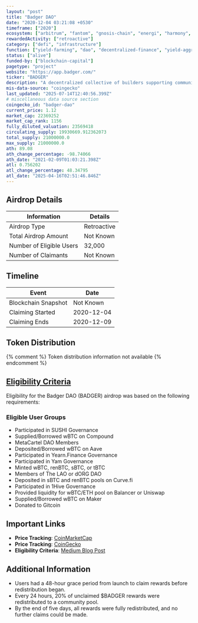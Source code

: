 ```yaml
---
layout: "post"
title: "Badger DAO"
date: "2020-12-04 03:21:08 +0530"
timeframe: ["2020"]
ecosystem: ["arbitrum", "fantom", "gnosis-chain", "energi", "harmony", "ethereum"]
rewardedActivity: ["retroactive"]
category: ["defi", "infrastructure"]
function: ["yield-farming", "dao", "decentralized-finance", "yield-aggregator"]
status: ["alive"]
funded-by: ["blockchain-capital"]
pagetype: "project"
website: "https://app.badger.com/"
ticker: "BADGER"
description: "A decentralized collective of builders supporting community-driven growth for Bitcoin across DeFi."
mis-data-source: "coingecko"
last_updated: "2025-07-14T12:40:56.399Z"
# miscellaneous data source section
coingecko_id: "badger-dao"
current_price: 1.12
market_cap: 22369252
market_cap_rank: 1156
fully_diluted_valuation: 23569418
circulating_supply: 19930669.912362073
total_supply: 21000000.0
max_supply: 21000000.0
ath: 89.08
ath_change_percentage: -98.74066
ath_date: "2021-02-09T01:03:21.398Z"
atl: 0.756202
atl_change_percentage: 48.34795
atl_date: "2025-04-16T02:51:46.846Z"
---
```


## Airdrop Details

| Information              | Details        |
| ------------------------ | -------------- |
| Airdrop Type             | Retroactive |
| Total Airdrop Amount     | Not Known      |
| Number of Eligible Users | 32,000         |
| Number of Claimants      | Not Known      |

## Timeline

| Event               | Date       |
| ------------------- | ---------- |
| Blockchain Snapshot | Not Known  |
| Claiming Started    | 2020-12-04 |
| Claiming Ends       | 2020-12-09 |

## Token Distribution

{% comment %}
Token distribution information not available
{% endcomment %}

## [Eligibility Criteria](https://badgerdao.medium.com/how-to-claim-your-badger-airdrop-bcab0bd3dc25)

Eligibility for the Badger DAO (BADGER) airdrop was based on the following requirements:

### Eligible User Groups
- Participated in SUSHI Governance
- Supplied/Borrowed wBTC on Compound
- MetaCartel DAO Members
- Deposited/Borrowed wBTC on Aave
- Participated in Yearn.Finance Governance
- Participated in Yam Governance
- Minted wBTC, renBTC, sBTC, or tBTC
- Members of The LAO or dORG DAO
- Deposited in sBTC and renBTC pools on Curve.fi
- Participated in 1Hive Governance
- Provided liquidity for wBTC/ETH pool on Balancer or Uniswap
- Supplied/Borrowed wBTC on Maker
- Donated to Gitcoin

## Important Links

- **Price Tracking**: [CoinMarketCap](https://coinmarketcap.com/currencies/badger-dao)
- **Price Tracking**: [CoinGecko](https://www.coingecko.com/en/coins/badger-dao)
- **Eligibility Criteria**: [Medium Blog Post](https://badgerdao.medium.com/how-to-claim-your-badger-airdrop-bcab0bd3dc25)

## Additional Information

- Users had a 48-hour grace period from launch to claim rewards before redistribution began.
- Every 24 hours, 20% of unclaimed $BADGER rewards were redistributed to a community pool.
- By the end of five days, all rewards were fully redistributed, and no further claims could be made.